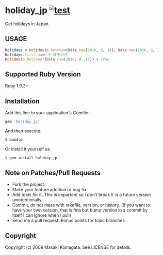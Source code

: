 # holiday_jp [![test](https://github.com/holiday-jp/holiday_jp-ruby/workflows/test/badge.svg)](https://github.com/holiday-jp/holiday_jp-ruby/actions)

Get holidays in Japan.

## USAGE

```ruby
holidays = HolidayJp.between(Date.new(2010, 9, 14), Date.new(2010, 9, 21))
holidays.first.name # 敬老の日
HolidayJp.holiday?(Date.new(2016, 8 ,11)) # true
```

## Supported Ruby Version
Ruby 1.9.3+

## Installation

Add this line to your application's Gemfile:

```ruby
gem 'holiday_jp'
```

And then execute:

```sh
$ bundle
```

Or install it yourself as:

```sh
$ gem install holiday_jp
```

## Note on Patches/Pull Requests

* Fork the project.
* Make your feature addition or bug fix.
* Add tests for it. This is important so I don't break it in a
  future version unintentionally.
* Commit, do not mess with rakefile, version, or history.
  (if you want to have your own version, that is fine but
   bump version in a commit by itself I can ignore when I pull)
* Send me a pull request. Bonus points for topic branches.

## Copyright

Copyright (c) 2009 Masaki Komagata. See LICENSE for details.
